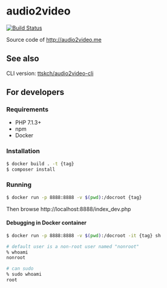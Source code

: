 # audio2video

[![Build Status](https://travis-ci.org/ttskch/audio2video.svg?branch=master)](https://travis-ci.org/ttskch/audio2video)

Source code of http://audio2video.me

## See also

CLI version: [ttskch/audio2video-cli](https://github.com/ttskch/audio2video-cli)

## For developers

### Requirements

* PHP 7.1.3+
* npm
* Docker

### Installation

```bash
$ docker build . -t {tag}
$ composer install
```

### Running

```bash
$ docker run -p 8888:8888 -v $(pwd):/docroot {tag}
```

Then browse http://localhost:8888/index_dev.php

#### Debugging in Docker container

```bash
$ docker run -p 8888:8888 -v $(pwd):/docroot -it {tag} sh

# default user is a non-root user named "nonroot"
% whoami
nonroot

# can sudo
% sudo whoami
root
```
